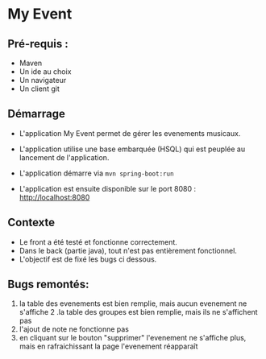 # My Event

## Pré-requis : 
    
* Maven
* Un ide au choix
* Un navigateur
* Un client git

## Démarrage 

* L'application My Event permet de gérer les evenements musicaux.

* L'application utilise une base embarquée (HSQL) qui est peuplée au lancement de l'application.

* L'application démarre via ```mvn spring-boot:run```

* L'application est ensuite disponible sur le port 8080 : <http://localhost:8080>

## Contexte

* Le front a été testé et fonctionne correctement. 
* Dans le back (partie java), tout n'est pas entièrement fonctionnel. 
* L'objectif est de fixé les bugs ci dessous.

## Bugs remontés:

1. la table des evenements est bien remplie, mais aucun evenement ne s'affiche
2 .la table des groupes est bien remplie, mais ils ne s'affichent pas
3. l'ajout de note ne fonctionne pas
4. en cliquant sur le bouton "supprimer" l'evenement ne s'affiche plus, mais en rafraichissant la page l'evenement réapparaît 
